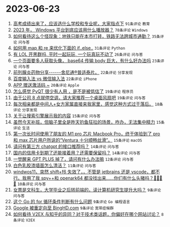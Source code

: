 # 2023-06-23

1. [高考成绩出来了，应该选什么学校和专业呢，大家指点下](https://www.v2ex.com/t/950983) `91条评论` `教育`
1. [2023 年， Windows 平台到底应该用什么播放器？](https://www.v2ex.com/t/951012) `78条评论` `Windows`
1. [如何看待这么个怪现象：地铁只能在本市打转，铁路无法跨城市通勤？](https://www.v2ex.com/t/951021) `35条评论` `问与答`
1. [如何用 map 和 re 来优化下面的 if..else..](https://www.v2ex.com/t/951017) `31条评论` `Python`
1. [有 LOL 开黑群吗, 平时一起玩玩, 一个玩真玩不动了](https://www.v2ex.com/t/950976) `26条评论` `问与答`
1. [一个页面要多人获取头像， base64 传输 body 巨大，有什么好办法吗](https://www.v2ex.com/t/950999) `23条评论` `问与答`
1. [前列腺炎药物分享------舍尼通®普适泰片。](https://www.v2ex.com/t/951008) `22条评论` `分享发现`
1. [百度输入法 vs 微信输入法](https://www.v2ex.com/t/950978) `22条评论` `iPhone`
1. [APP 赠送激活码 ~](https://www.v2ex.com/t/951030) `20条评论` `Apple`
1. [怎么感觉 PyQT 很少有人用 ，是不是被低估了](https://www.v2ex.com/t/951057) `19条评论` `程序员`
1. [由于公司 8 点就停空调，请大家推荐一个桌面风扇吧](https://www.v2ex.com/t/951006) `19条评论` `问与答`
1. [每次相亲都是中间人+女方家属直接来我家里，感觉这种方式过于落后。](https://www.v2ex.com/t/951037) `18条评论` `分享发现`
1. [关于让搜索引擎展示我的内容](https://www.v2ex.com/t/951009) `15条评论` `问与答`
1. [虽然今天补班，但脑子里全是昨天钓鱼狂拉的场景，咋办，无法集中精力](https://www.v2ex.com/t/950991) `15条评论` `生活`
1. [第一次长时间使用了朋友的 M1 pro 芯片 Macbook Pro，终于体验到了 pro 和 max 芯片用户所说的“Ventura 十分顺畅丝滑”。](https://www.v2ex.com/t/950989) `15条评论` `macOS`
1. [请问有第三方 chatgpt 的接口推荐吗？](https://www.v2ex.com/t/951034) `14条评论` `问与答`
1. [国内的信用卡到期了还能接着用？还需要保留吗？](https://www.v2ex.com/t/951015) `14条评论` `问与答`
1. [一觉醒来 GPT PLUS 掉了，请问有什么办法嘛](https://www.v2ex.com/t/951003) `12条评论` `问与答`
1. [白色乳胶漆墙面怎么清洁？](https://www.v2ex.com/t/950977) `11条评论` `问与答`
1. [windwos11，突然 shift+f6 失效了，，不管是 jetbrains 还是 vscode，都不行。我用了我 spy++和 openark64 都没找出来……你们有什么头猪吗？🥲🥲🥲🥲](https://www.v2ex.com/t/950986) `10条评论` `问与答`
1. [女票是文科生，大学毕业之后转前端的，读计算机研究生提升大吗？](https://www.v2ex.com/t/951053) `9条评论` `问与答`
1. [这个 Go 的 for 循环条件判断有什么问题](https://www.v2ex.com/t/951048) `9条评论` `Go 编程语言`
1. [Google 被重定向至 BingHD.com](https://www.v2ex.com/t/950990) `9条评论` `宽带症候群`
1. [如何看待 V2EX 与知乎的异同？对于技术类话题，你偏好在哪个网站讨论？](https://www.v2ex.com/t/951027) `8条评论` `V2EX`

